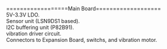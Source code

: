 ==================Main Board===================  
5V-3.3V LDO.  
Sensor unit (LSN9DS1 based).  
I2C buffering unit (P82B91).  
vibration driver circuit.  
Connectors to Expansion Board, switchs, and vibration motor.
